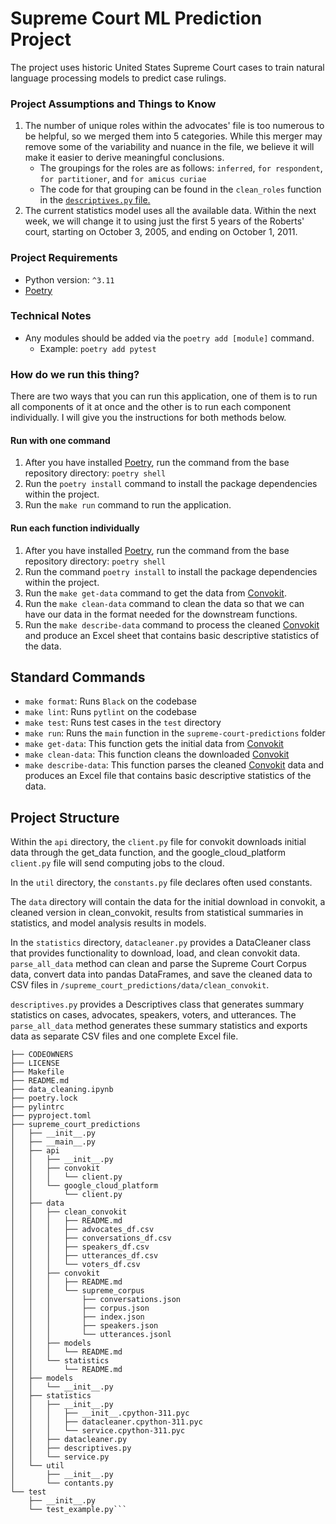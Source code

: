 # Supreme Court ML Prediction Project
The project uses historic United States Supreme Court cases to train natural language processing models to predict case rulings.

### Project Assumptions and Things to Know
1. The number of unique roles within the advocates' file is too numerous to be helpful, so we merged them into 5 categories. While this merger may remove some of the variability and nuance in the file, we believe it will make it easier to derive meaningful conclusions.
   - The groupings for the roles are as follows: `inferred`, `for respondent`, `for partitioner`, and `for amicus curiae`
   - The code for that grouping can be found in the `clean_roles` function in the [`descriptives.py` file.](https://github.com/michplunkett/supreme-court-ml-predictions/blob/main/supreme_court_predictions/statistics/descriptives.py)
2. The current statistics model uses all the available data. Within the next week, we will change it to using just the first 5 years of the Roberts' court, starting on October 3, 2005, and ending on October 1, 2011.

### Project Requirements
- Python version: `^3.11`
- [Poetry](https://python-poetry.org/)

### Technical Notes
- Any modules should be added via the `poetry add [module]` command.
  - Example: `poetry add pytest`

### How do we run this thing?
There are two ways that you can run this application, one of them is to run all components of it at once and the other is to run each component individually. I will give you the instructions for both methods below.

#### Run with one command
1. After you have installed [Poetry](https://python-poetry.org/docs/basic-usage/), run the command from the base repository directory: `poetry shell`
2. Run the `poetry install` command to install the package dependencies within the project.
3. Run the `make run` command to run the application.

#### Run each function individually
1. After you have installed [Poetry](https://python-poetry.org/docs/basic-usage/), run the command from the base repository directory: `poetry shell`
2. Run the command `poetry install` to install the package dependencies within the project.
3. Run the `make get-data` command to get the data from [Convokit](https://convokit.cornell.edu/documentation/supreme.html).
4. Run the `make clean-data` command to clean the data so that we can have our data in the format needed for the downstream functions.
5. Run the `make describe-data` command to process the cleaned [Convokit](https://convokit.cornell.edu/documentation/supreme.html) and produce an Excel sheet that contains basic descriptive statistics of the data. 

## Standard Commands
- `make format`: Runs `Black` on the codebase
- `make lint`: Runs `pytlint` on the codebase
- `make test`: Runs test cases in the `test` directory
- `make run`: Runs the `main` function in the `supreme-court-predictions` folder
- `make get-data`: This function gets the initial data from [Convokit](https://convokit.cornell.edu/documentation/supreme.html)
- `make clean-data`: This function cleans the downloaded [Convokit](https://convokit.cornell.edu/documentation/supreme.html)
- `make describe-data`: This function parses the cleaned [Convokit](https://convokit.cornell.edu/documentation/supreme.html) data and produces an Excel file that contains basic descriptive statistics of the data.

## Project Structure

Within the `api` directory, the `client.py` file for convokit downloads initial data through the get_data function, and the google_cloud_platform `client.py` file will send computing jobs to the cloud. 

In the `util` directory, the `constants.py` file declares often used constants.  

The `data` directory will contain the data for the initial download in convokit, a cleaned version in clean_convokit, results from statistical summaries in statistics, and model analysis results in models. 

In the `statistics` directory, `datacleaner.py` provides a DataCleaner class that provides functionality to download, load, and clean convokit data. `parse_all_data` method can clean and parse the Supreme Court Corpus data, convert data into pandas DataFrames, and save the cleaned data to CSV files in `/supreme_court_predictions/data/clean_convokit`.

`descriptives.py` provides a Descriptives class that generates summary statistics on cases, advocates, speakers, voters, and utterances. The `parse_all_data` method generates these summary statistics and exports data as separate CSV files and one complete Excel file.

```supreme-court-ml-predictions
├── CODEOWNERS
├── LICENSE
├── Makefile
├── README.md
├── data_cleaning.ipynb
├── poetry.lock
├── pylintrc
├── pyproject.toml
├── supreme_court_predictions
│   ├── __init__.py
│   ├── __main__.py
│   ├── api
│   │   ├── __init__.py
│   │   ├── convokit
│   │   │   └── client.py
│   │   └── google_cloud_platform
│   │       └── client.py
│   ├── data
│   │   ├── clean_convokit
│   │   │   ├── README.md
│   │   │   ├── advocates_df.csv
│   │   │   ├── conversations_df.csv
│   │   │   ├── speakers_df.csv
│   │   │   ├── utterances_df.csv
│   │   │   └── voters_df.csv
│   │   ├── convokit
│   │   │   ├── README.md
│   │   │   └── supreme_corpus
│   │   │       ├── conversations.json
│   │   │       ├── corpus.json
│   │   │       ├── index.json
│   │   │       ├── speakers.json
│   │   │       └── utterances.jsonl
│   │   ├── models
│   │   │   └── README.md
│   │   └── statistics
│   │       └── README.md
│   ├── models
│   │   └── __init__.py
│   ├── statistics
│   │   ├── __init__.py
│   │   │   ├── __init__.cpython-311.pyc
│   │   │   ├── datacleaner.cpython-311.pyc
│   │   │   └── service.cpython-311.pyc
│   │   ├── datacleaner.py
│   │   ├── descriptives.py
│   │   └── service.py
│   └── util
│       ├── __init__.py
│       └── contants.py
└── test
    ├── __init__.py
    └── test_example.py```
